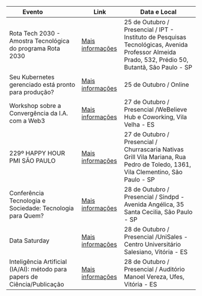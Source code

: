| **Evento&nbsp;&nbsp;&nbsp;&nbsp;&nbsp;&nbsp;&nbsp;&nbsp;&nbsp;&nbsp;&nbsp;&nbsp;**               | **Link**                                                | **Data e Local**
| ----------------- | ---------------------------------------------------------------- | ---------------------------------------------------------------- | 
| Rota Tech 2030 - Amostra Tecnológica do programa Rota 2030       | [Mais informações](https://www.sympla.com.br/evento/rota-tech-2030-amostra-tecnologica-do-programa-rota-2030/2110675) | 25 de Outubro / Presencial / IPT - Instituto de Pesquisas Tecnológicas, Avenida Professor Almeida Prado, 532, Prédio 50, Butantã, São Paulo - SP | 
| Seu Kubernetes gerenciado está pronto para produção?  | [Mais informações](https://us02web.zoom.us/webinar/register/WN_aFMur5zBQXKFMDGCE9dXVA#/registration) | 25 de Outubro / Online  |
| Workshop sobre a Convergência da I.A. com a Web3    | [Mais informações](https://www.sympla.com.br/evento/workshop-sobre-a-convergencia-da-i-a-com-a-web3/2220586) | 27 de Outubro / Presencial /WeBelieve Hub e Coworking, Vila Velha - ES  |
| 229º HAPPY HOUR PMI SÃO PAULO       | [Mais informações](https://www.sympla.com.br/evento/229-happy-hour-pmi-sao-paulo/2211650) | 27 de Outubro / Presencial / Churrascaria Nativas Grill Vila Mariana, Rua Pedro de Toledo, 1361, Vila Clementino, São Paulo - SP | 
| Conferência Tecnologia e Sociedade: Tecnologia para Quem?       | [Mais informações](https://www.sympla.com.br/evento/conferencia-tecnologia-e-sociedade-tecnologia-para-quem/2129140) | 28 de Outubro / Presencial / Sindpd - Avenida Angélica, 35 Santa Cecilia, São Paulo -  SP | 
| Data Saturday    | [Mais informações](https://www.sympla.com.br/evento/data-saturday-1065-vitoria-2023/2172362?referrer=lnkd.in) | 28 de Outubro / Presencial /UniSales - Centro Universitário Salesiano, Vitória - ES  |
| Inteligência Artificial (IA/AI): método para papers de Ciência/Publicação   | [Mais informações](https://www.sympla.com.br/evento/inteligencia-artificial-ia-ai-metodo-para-papers-de-ciencia-publicacao/2170832) | 28 de Outubro / Presencial / Auditório Manoel Vereza, Ufes, Vitória - ES  |

